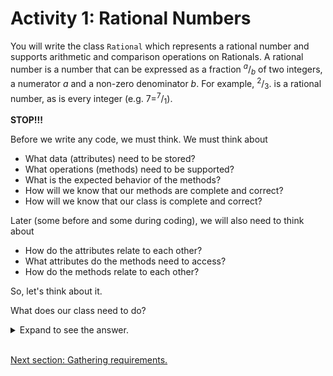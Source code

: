 # Activity 1: Rational Numbers

You will write the class `Rational` which represents a rational number and supports arithmetic and comparison operations on Rationals. A rational number is a number that can be expressed as a fraction <sup>*a*</sup>/<sub>*b*</sub> of two integers, a numerator *a* and a non-zero denominator *b*.  For example, <sup>2</sup>/<sub>3</sub>. is a rational number, as is every integer (e.g. 7=<sup>7</sup>/<sub>1</sub>).

**STOP!!!**

Before we write any code, we must think.  We must think about

* What data (attributes) need to be stored?
* What operations (methods) need to be supported?
* What is the expected behavior of the methods?
* How will we know that our methods are complete and correct?
* How will we know that our class is complete and correct?

Later (some before and some during coding), we will also need to think about

* How do the attributes relate to each other?
* What attributes do the methods need to access?
* How do the methods relate to each other?

So, let's think about it.

What does our class need to do?

<details>
  <summary>Expand to see the answer.</summary>

It needs to represent a rational number and it needs to provide arithmetic and comparison operations.
</details>

<br/>

[Next section: Gathering requirements.](requirements.md)

